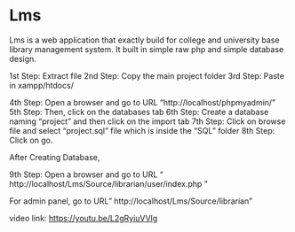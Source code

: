 # Lms
Lms is a web application that exactly build for college and university base library management system. It built in simple raw php and simple database design.

1st Step: Extract file
2nd Step: Copy the main project folder
3rd Step: Paste in xampp/htdocs/

4th Step: Open a browser and go to URL “http://localhost/phpmyadmin/”
5th Step: Then, click on the databases tab
6th Step: Create a database naming “project” and then click on the import tab
7th Step: Click on browse file and select “project.sql” file which is inside the “SQL” folder
8th Step: Click on go.

After Creating Database,

9th Step: Open a browser and go to URL “ http://localhost/Lms/Source/librarian/user/index.php ”

For admin panel, go to URL” http://localhost/Lms/Source/librarian”

video link: https://youtu.be/L2gRyiuVVlg

